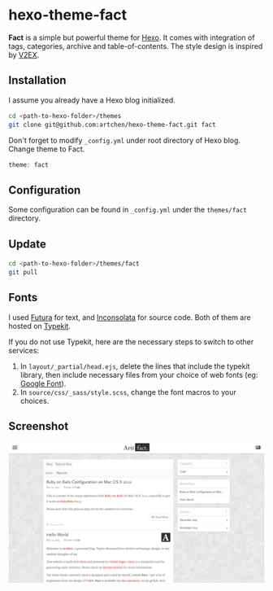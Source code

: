# hexo-theme-fact

**Fact** is a simple but powerful theme for [Hexo](https://hexo.io/). It comes with integration of tags, categories, archive and table-of-contents. The style design is inspired by [V2EX](http://v2ex.com/). 

## Installation

I assume you already have a Hexo blog initialized.

```bash
cd <path-to-hexo-folder>/themes
git clone git@github.com:artchen/hexo-theme-fact.git fact
```

Don't forget to modify `_config.yml` under root directory of Hexo blog. Change theme to Fact.

```javascript
theme: fact
```

## Configuration

Some configuration can be found in `_config.yml` under the `themes/fact` directory.

## Update

```bash
cd <path-to-hexo-folder>/themes/fact
git pull
```

## Fonts

I used [Futura](https://typekit.com/fonts/futura-pt) for text, and [Inconsolata](https://typekit.com/fonts/inconsolata) for source code. Both of them are hosted on [Typekit](https://typekit.com/fonts).

If you do not use Typekit, here are the necessary steps to switch to other services:

1. In `layout/_partial/head.ejs`, delete the lines that include the typekit library, then include necessary files from your choice of web fonts (eg: [Google Font](https://www.google.com/fonts)).
2. In `source/css/_sass/style.scss`, change the font macros to your choices.

## Screenshot

![Fact Screenshot](demo/screenshot.png)

